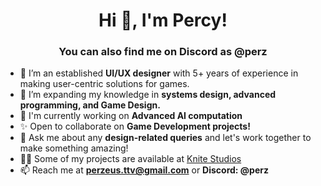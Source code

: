 
<h1 align="center">Hi 👋, I'm Percy!</h1>
<h3 align="center">You can also find me on Discord as @perz</h3>

- 👀 I’m an established **UI/UX designer** with 5+ years of experience in making user-centric solutions for games.
- 🌱 I’m expanding my knowledge in **systems design, advanced programming, and Game Design.**
- 🔭 I'm currently working on **Advanced AI computation**
- ✨ Open to collaborate on **Game Development projects!**
- 💬 Ask me about any **design-related queries** and let's work together to make something amazing!
- 👨‍💻 Some of my projects are available at [Knite Studios](https://knitestudios.itch.io)
- 📫 Reach me at **perzeus.ttv@gmail.com** or **Discord: @perz**
